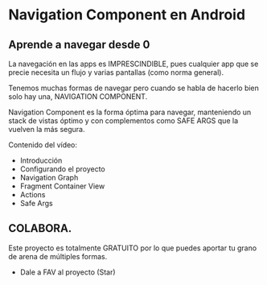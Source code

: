 # Navigation Component en Android

## Aprende a navegar desde 0

La navegación en las apps es IMPRESCINDIBLE, pues cualquier app que se precie necesita un flujo y varias pantallas (como norma general).

Tenemos muchas formas de navegar pero cuando se habla de hacerlo bien solo hay una, NAVIGATION COMPONENT.

Navigation Component es la forma óptima para navegar, manteniendo un stack de vistas óptimo y con complementos como SAFE ARGS que la vuelven la más segura.

Contenido del vídeo:
<br />
- Introducción
- Configurando el proyecto
- Navigation Graph
- Fragment Container View
- Actions
- Safe Args

## COLABORA.

Este proyecto es totalmente GRATUITO por lo que puedes aportar tu grano de arena de múltiples formas.

- Dale a FAV al proyecto (Star)

